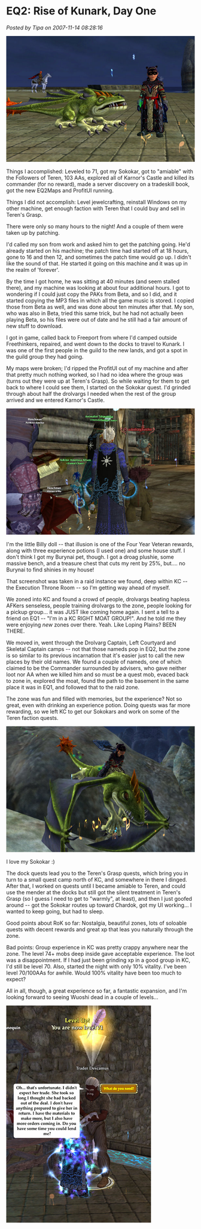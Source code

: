 # EQ2: Rise of Kunark, Day One

*Posted by Tipa on 2007-11-14 08:28:16*

![eq2 dina sokokar docks](../../../uploads/2007/11/everquest2-2007-11-14-06-13-39-29.jpg)

Things I accomplished: Leveled to 71, got my Sokokar, got to "amiable" with the Followers of Teren, 103 AAs, explored all of Karnor's Castle and killed its commander (for no reward), made a server discovery on a tradeskill book, got the new EQ2Maps and ProfitUI running.

Things I did not accomplish: Level jewelcrafting, reinstall Windows on my other machine, get enough faction with Teren that I could buy and sell in Teren's Grasp.

There were only so many hours to the night! And a couple of them were taken up by patching.

I'd called my son from work and asked him to get the patching going. He'd already started on his machine; the patch time had started off at 18 hours, gone to 16 and then 12, and sometimes the patch time would go up. I didn't like the sound of that. He started it going on this machine and it was up in the realm of 'forever'.

By the time I got home, he was sitting at 40 minutes (and seem stalled there), and my machine was looking at about four additional hours. I got to wondering if I could just copy the PAKs from Beta, and so I did, and it started copying the MP3 files in which all the game music is stored. I copied those from Beta as well, and was done about ten minutes after that. My son, who was also in Beta, tried this same trick, but he had not actually been playing Beta, so his files were out of date and he still had a fair amount of new stuff to download.

I got in game, called back to Freeport from where I'd camped outside Freethinkers, repaired, and went down to the docks to travel to Kunark. I was one of the first people in the guild to the new lands, and got a spot in the guild group they had going.

My maps were broken; I'd ripped the ProfitUI out of my machine and after that pretty much nothing worked, so I had no idea where the group was (turns out they were up at Teren's Grasp). So while waiting for them to get back to where I could see them, I started on the Sokokar quest. I'd grinded through about half the drolvargs I needed when the rest of the group arrived and we entered Karnor's Castle.

![eq2 karnor’s castle raid zone](../../../uploads/2007/11/everquest2-2007-11-13-20-06-06-14.jpg)

I'm the little Billy doll -- that illusion is one of the Four Year Veteran rewards, along with three experience potions (I used one) and some house stuff. I don't think I got my Burynai pet, though. I got a droag plushie, some massive bench, and a treasure chest that cuts my rent by 25%, but.... no Burynai to find shinies in my house!

That screenshot was taken in a raid instance we found, deep within KC -- the Execution Throne Room -- so I'm getting way ahead of myself.

We zoned into KC and found a crowd of people, drolvargs beating hapless AFKers senseless, people training drolvargs to the zone, people looking for a pickup group... it was JUST like coming home again. I sent a tell to a friend on EQ1 -- "I'm in a KC RIGHT MOAT GROUP!". And he told me they were enjoying *new* zones over there. Yeah. Like Loping Plains? BEEN THERE.

We moved in, went through the Drolvarg Captain, Left Courtyard and Skeletal Captain camps -- not that those nameds pop in EQ2, but the zone is so similar to its previous incarnation that it's easier just to call the new places by their old names. We found a couple of nameds, one of which claimed to be the Commander surrounded by advisers, who gave neither loot nor AA when we killed him and so must be a quest mob, evaced back to zone in, explored the moat, found the path to the basement in the same place it was in EQ1, and followed that to the raid zone.

The zone was fun and filled with memories, but the experience? Not so great, even with drinking an experience potion. Doing quests was far more rewarding, so we left KC to get our Sokokars and work on some of the Teren faction quests.

![eq2 dina sokokar flying](../../../uploads/2007/11/everquest2-2007-11-14-01-19-40-75.jpg)

I love my Sokokar :)

The dock quests lead you to the Teren's Grasp quests, which bring you in turn to a small quest camp north of KC, and somewhere in there I dinged. After that, I worked on quests until I became amiable to Teren, and could use the mender at the docks but still got the silent treatment in Teren's Grasp (so I guess I need to get to "warmly", at least), and then I just goofed around -- got the Sokokar routes up toward Chardok, got my UI working... I wanted to keep going, but had to sleep.

Good points about RoK so far: Nostalgia, beautiful zones, lots of soloable quests with decent rewards and great xp that leas you naturally through the zone.

Bad points: Group experience in KC was pretty crappy anywhere near the zone. The level 74+ mobs deep inside gave acceptable experience. The loot was a disappointment. If I had just been grinding xp in a good group in KC, I'd still be level 70. Also, started the night with only 10% vitality. I've been level 70/100AAs for awhile. Would 100% vitality have been too much to expect?

All in all, though, a great experience so far, a fantastic expansion, and I'm looking forward to seeing Wuoshi dead in a couple of levels...

![eq2 dina ding 71](../../../uploads/2007/11/everquest2-2007-11-14-00-12-54-17.jpg)

